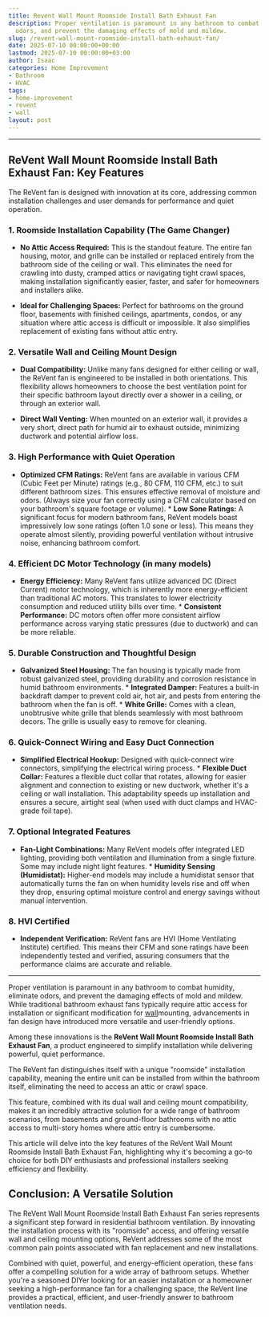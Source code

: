 ```yaml
---
title: Revent Wall Mount Roomside Install Bath Exhaust Fan
description: Proper ventilation is paramount in any bathroom to combat humidity, eliminate
  odors, and prevent the damaging effects of mold and mildew.
slug: /revent-wall-mount-roomside-install-bath-exhaust-fan/
date: 2025-07-10 00:00:00+00:00
lastmod: 2025-07-10 00:00:00+03:00
author: Isaac
categories: Home Improvement
- Bathroom
- HVAC
tags:
- home-improvement
- revent
- wall
layout: post
---
```

---

## ReVent Wall Mount Roomside Install Bath Exhaust Fan: Key Features
The ReVent fan is designed with innovation at its core, addressing common installation challenges and user demands for performance and quiet operation.

### 1. Roomside Installation Capability (The Game Changer)

* **No Attic Access Required:** This is the standout feature. The entire fan housing, motor, and grille can be installed or replaced entirely from the bathroom side of the ceiling or wall. This eliminates the need for crawling into dusty, cramped attics or navigating tight crawl spaces, making installation significantly easier, faster, and safer for homeowners and installers alike.

* **Ideal for Challenging Spaces:** Perfect for bathrooms on the ground floor, basements with finished ceilings, apartments, condos, or any situation where attic access is difficult or impossible. It also simplifies replacement of existing fans without attic entry.

### 2. Versatile Wall and Ceiling Mount Design

* **Dual Compatibility:** Unlike many fans designed for either ceiling or wall, the ReVent fan is engineered to be installed in both orientations. This flexibility allows homeowners to choose the best ventilation point for their specific bathroom layout  directly over a shower in a ceiling, or through an exterior wall.

* **Direct Wall Venting:** When mounted on an exterior wall, it provides a very short, direct path for humid air to exhaust outside, minimizing ductwork and potential airflow loss.

### 3. High Performance with Quiet Operation

* **Optimized CFM Ratings:** ReVent fans are available in various CFM (Cubic Feet per Minute) ratings (e.g., 80 CFM, 110 CFM, etc.) to suit different bathroom sizes. This ensures effective removal of moisture and odors. (Always size your fan correctly using a CFM calculator based on your bathroom's square footage or volume). * **Low Sone Ratings:** A significant focus for modern bathroom fans, ReVent models boast impressively low sone ratings (often 1.0 sone or less).
This means they operate almost silently, providing powerful ventilation without intrusive noise, enhancing bathroom comfort.

### 4. Efficient DC Motor Technology (in many models)

* **Energy Efficiency:** Many ReVent fans utilize advanced DC (Direct Current) motor technology, which is inherently more energy-efficient than traditional AC motors. This translates to lower electricity consumption and reduced utility bills over time. * **Consistent Performance:** DC motors often offer more consistent airflow performance across varying static pressures (due to ductwork) and can be more reliable.

### 5. Durable Construction and Thoughtful Design

* **Galvanized Steel Housing:** The fan housing is typically made from robust galvanized steel, providing durability and corrosion resistance in humid bathroom environments. * **Integrated Damper:** Features a built-in backdraft damper to prevent cold air, hot air, and pests from entering the bathroom when the fan is off. * **White Grille:** Comes with a clean, unobtrusive white grille that blends seamlessly with most bathroom decors. The grille is usually easy to remove for cleaning.

### 6. Quick-Connect Wiring and Easy Duct Connection

* **Simplified Electrical Hookup:** Designed with quick-connect wire connectors, simplifying the electrical wiring process. * **Flexible Duct Collar:** Features a flexible duct collar that rotates, allowing for easier alignment and connection to existing or new ductwork, whether it's a ceiling or wall installation. This adaptability speeds up installation and ensures a secure, airtight seal (when used with duct clamps and HVAC-grade foil tape).

### 7. Optional Integrated Features

* **Fan-Light Combinations:** Many ReVent models offer integrated LED lighting, providing both ventilation and illumination from a single fixture. Some may include night light features. * **Humidity Sensing (Humidistat):** Higher-end models may include a humidistat sensor that automatically turns the fan on when humidity levels rise and off when they drop, ensuring optimal moisture control and energy savings without manual intervention.

### 8. HVI Certified

* **Independent Verification:** ReVent fans are HVI (Home Ventilating Institute) certified. This means their CFM and sone ratings have been independently tested and verified, assuring consumers that the performance claims are accurate and reliable.
---

Proper ventilation is paramount in any bathroom to combat humidity, eliminate odors, and prevent the damaging effects of mold and mildew. While traditional bathroom exhaust fans typically require attic access for installation or significant modification for [wall](https://pestpolicy.com/protecting-walls-from-pets/)mounting, advancements in fan design have introduced more versatile and user-friendly options.

Among these innovations is the **ReVent Wall Mount Roomside Install Bath Exhaust Fan**, a product engineered to simplify installation while delivering powerful, quiet performance.

The ReVent fan distinguishes itself with a unique "roomside" installation capability, meaning the entire unit can be installed from within the bathroom itself, eliminating the need to access an attic or crawl space.

This feature, combined with its dual wall and ceiling mount compatibility, makes it an incredibly attractive solution for a wide range of bathroom scenarios, from basements and ground-floor bathrooms with no attic access to multi-story homes where attic entry is cumbersome.

This article will delve into the key features of the ReVent Wall Mount Roomside Install Bath Exhaust Fan, highlighting why it's becoming a go-to choice for both DIY enthusiasts and professional installers seeking efficiency and flexibility.

##  Conclusion: A Versatile Solution

The ReVent Wall Mount Roomside Install Bath Exhaust Fan series represents a significant step forward in residential bathroom ventilation. By innovating the installation process with its "roomside" access, and offering versatile wall and ceiling mounting options, ReVent addresses some of the most common pain points associated with fan replacement and new installations.

Combined with quiet, powerful, and energy-efficient operation, these fans offer a compelling solution for a wide array of bathroom setups. Whether you're a seasoned DIYer looking for an easier installation or a homeowner seeking a high-performance fan for a challenging space, the ReVent line provides a practical, efficient, and user-friendly answer to bathroom ventilation needs.